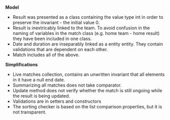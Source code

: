 **Model**
- Result was presented as a class containing the value type int in order to preserve the invariant - the initial value 0.
- Result is inextricably linked to the team. To avoid confusion in the naming of variables in the match class (e.g. home team - home result) they have been included in one class.
- Date and duration are inseparably linked as a entity entity. They contain validations that are dependent on each other.
- Match includes all of the above.

**Simplifications**
- Live matches collection, contains an unwritten invariant that all elements in it have a null end date.
- Summarizing all matches does not take comparator.
- Update method does not verify whether the match is still ongoing while the result is being updated.
- Validations are in setters and constructors
- The sorting checker is based on the list comparison properties, but it is not transparent.
